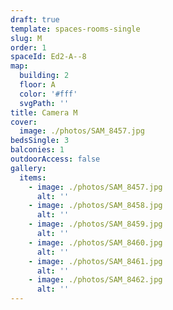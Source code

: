 ```yaml
---
draft: true
template: spaces-rooms-single
slug: M
order: 1
spaceId: Ed2-A--8
map: 
  building: 2
  floor: A
  color: '#fff'
  svgPath: ''
title: Camera M
cover:
  image: ./photos/SAM_8457.jpg
bedsSingle: 3
balconies: 1
outdoorAccess: false
gallery:
  items:
    - image: ./photos/SAM_8457.jpg
      alt: ''
    - image: ./photos/SAM_8458.jpg
      alt: ''
    - image: ./photos/SAM_8459.jpg
      alt: ''
    - image: ./photos/SAM_8460.jpg
      alt: ''
    - image: ./photos/SAM_8461.jpg
      alt: ''
    - image: ./photos/SAM_8462.jpg
      alt: ''
---
```

